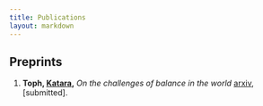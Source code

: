 ```yaml
---
title: Publications
layout: markdown 
---
```


## Preprints

1. **Toph, [Katara](https://avatar.fandom.com/de/wiki/Katara),** _On the challenges of balance in the world_ [arxiv](https://arxiv.org/), [submitted].
